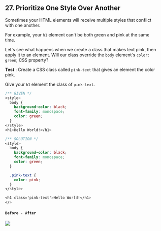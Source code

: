 ## 27. Prioritize One Style Over Another
Sometimes your HTML elements will receive multiple styles that conflict with one another.

For example, your `h1` element can't be both green and pink at the same time.

Let's see what happens when we create a class that makes text pink, then apply it to an element. Will our class override the `body` element's `color: green`; CSS property?

**Test** : Create a CSS class called `pink-text` that gives an element the color pink.

Give your `h1` element the class of `pink-text`.

```css
/** GIVEN */
<style>
  body {
    background-color: black;
    font-family: monospace;
    color: green;
  }
</style>
<h1>Hello World!</h1>

/** SOLUTION */
<style>
  body {
    background-color: black;
    font-family: monospace;
    color: green;
  }

  .pink-text {
    color: pink;
  }
</style>

<h1 class='pink-text'>Hello World!</h1>
</>
```

#### `Before - After`
![](http://i64.tinypic.com/nyhc84.png)
